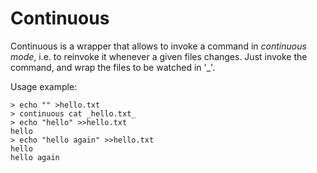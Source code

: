 # Continuous

Continuous is a wrapper that allows to invoke a command in *continuous mode*, i.e. to reinvoke it whenever a given files changes.
Just invoke the command, and wrap the files to be watched in '_'.

Usage example:

    > echo "" >hello.txt
    > continuous cat _hello.txt_
    > echo "hello" >>hello.txt
    hello
    > echo "hello again" >>hello.txt
    hello
    hello again
